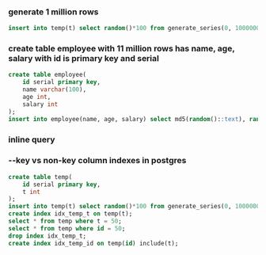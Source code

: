### generate 1 million rows
```sql
insert into temp(t) select random()*100 from generate_series(0, 1000000);
```

### create table employee with 11 million rows has name, age, salary with id is primary key and serial
```sql
create table employee(
    id serial primary key,
    name varchar(100),
    age int,
    salary int
);
insert into employee(name, age, salary) select md5(random()::text), random()*100, random()*10000 from generate_series(0, 11000000);

```

### inline query


### --key vs non-key column indexes in postgres
```sql
create table temp(
    id serial primary key,
    t int
);
insert into temp(t) select random()*100 from generate_series(0, 1000000);
create index idx_temp_t on temp(t);
select * from temp where t = 50;
select * from temp where id = 50;
drop index idx_temp_t;
create index idx_temp_id on temp(id) include(t);
```